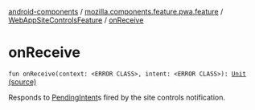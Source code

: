 [android-components](../../index.md) / [mozilla.components.feature.pwa.feature](../index.md) / [WebAppSiteControlsFeature](index.md) / [onReceive](./on-receive.md)

# onReceive

`fun onReceive(context: <ERROR CLASS>, intent: <ERROR CLASS>): `[`Unit`](https://kotlinlang.org/api/latest/jvm/stdlib/kotlin/-unit/index.html) [(source)](https://github.com/mozilla-mobile/android-components/blob/master/components/feature/pwa/src/main/java/mozilla/components/feature/pwa/feature/WebAppSiteControlsFeature.kt#L65)

Responds to [PendingIntent](#)s fired by the site controls notification.

